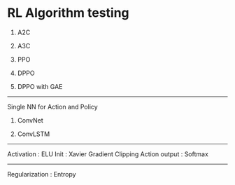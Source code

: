 # RL Algorithm testing

1. A2C 

2. A3C 

3. PPO

4. DPPO

5. DPPO with GAE


----------------------------------------------------------------------------

Single NN for Action and Policy

1. ConvNet

2. ConvLSTM

----------------------------------------------------------------------------

Activation : ELU
Init : Xavier
Gradient Clipping
Action output : Softmax

----------------------------------------------------------------------------

Regularization : Entropy 




